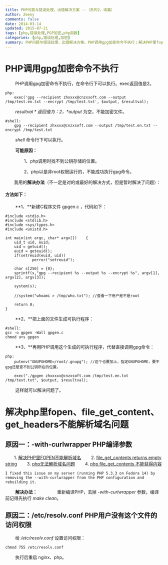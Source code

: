 ```yaml
---
title: PHP问题与错误处理，出错解决方案 --（系列2，续篇）
author: Zeeny
comments: false
date: 2014-03-14
updated: 2015-07-21
tags: [php,错误处理,PGP加密,php函数]
categories: [php,错误处理,加密]
summary: PHP问题与错误处理，出错解决方案。PHP调用gpg加密命令不执行；解决PHP里fopen、file_get_content、get_headers不能解析域名问题
---
```


# PHP调用gpg加密命令不执行
​	&emsp;&emsp;PHP调用gpg加密命令不执行，在命令行下可以执行。exec返回值是2。

	php:
		exec('gpg --recipient zhxxxx@cnzxsoft.com --output /tmp/test.en.txt --encrypt /tmp/test.txt', $output, $resultval);


​	&emsp;&emsp;*$resultval* 返回值为：2，*$output* 为空，不能加密文件。

	#shell:
		gpg --recipient zhxxxx@cnzxsoft.com --output /tmp/test.en.txt --encrypt /tmp/test.txt

​	&emsp;&emsp;*shell* 命令行下可以执行。



​	&emsp;&emsp;**可能原因：**

​		&emsp;&emsp;&emsp;&emsp;1、php调用时找不到公钥存储的位置。

​		&emsp;&emsp;&emsp;&emsp;2、php以是非root权限运行的，不能成功执行gpg命令。



​	&emsp;&emsp;我用的**解决办法**（不一定是对的或最好的解决方式，但是暂时解决了问题）：

#### 方法如下：
​	&emsp;&emsp;**1、**新建C程序文件 gpgen.c ，代码如下：

	#include <stdio.h>
	#include <stdlib.h>
	#include <sys/types.h>
	#include <unistd.h>
	
	int main(int argc, char* argv[])	{
	    uid_t uid, euid;
	    uid = getuid();
	    euid = geteuid();
	    if(setreuid(euid, uid))
	            perror("setreuid");
	    
	    char s[256] = {0};
	    sprintf(s,"gpg --recipient %s --output %s --encrypt %s", argv[1], argv[2], argv[3]); 
	    
	    system(s);
	    
	    //system("whoami > /tmp/who.txt"); //查看一下用户是不是root
	    
	    return 0;
	}

​	&emsp;&emsp;**2、**把上面的文件生成可执行程序：

	#shell:
	gcc -o gpgen -Wall gpgen.c
	chmod u+s gpgen

​	&emsp;&emsp;**3、**再用PHP调用这个生成的可执行程序，代替直接调用gpg命令：

	php:
		putenv("GNUPGHOME=/root/.gnupg"); //这个也要加上，指定GNUPGHOME，要不gpg还是查不到公钥所在的位置。
		
	    exec("./gpgen zhxxxxx@cnzxsoft.com /tmp/test.en.txt /tmp/test.txt", $output, $resultval);

​	&emsp;&emsp;这样就可以解决问题了。



# 解决php里fopen、file_get_content、get_headers不能解析域名问题

## 		原因一：-with-curlwrapper PHP编译参数

&emsp;&emsp;1. [解决PHP里FOPEN不能解析域名](http://solf.me/php-fopen-domain-resolve-issue/)
&emsp;&emsp;2. [file_get_contents returns empty string](http://stackoverflow.com/questions/4172860/file-get-contents-returns-empty-string)
&emsp;&emsp;3. [php无法解析域名问题](http://bbs.vpser.net/thread-10771-1-1.html)
&emsp;&emsp;4. [php file_get_contents 不能获得内容](http://segmentfault.com/q/1010000000339984)

```
I fixed this issue on my server (running PHP 5.3.3 on Fedora 14) by removing the --with-curlwrapper from the PHP configuration and rebuilding it.
```
​	&emsp;&emsp;**解决办法：**
​		&emsp;&emsp;&emsp;&emsp;重新编译PHP，去掉 *-with-curlwrapper* 参数，编译前记得先执行 *make clean*。




## 		原因二：/etc/resolv.conf  PHP用户没有这个文件的访问权限

​	&emsp;&emsp;给 */etc/resolv.conf* 设置访问权限：
```
chmod 755 /etc/resolv.conf
```

​	&emsp;&emsp;执行后重启 nginx、php。

